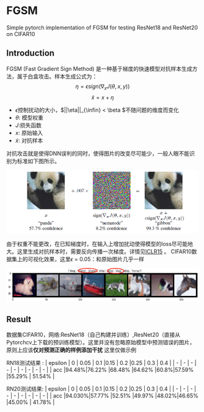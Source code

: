 # FGSM
Simple pytorch implementation of FGSM for testing ResNet18 and ResNet20 on CIFAR10

## Introduction
FGSM (Fast Gradient Sign Method) 是一种基于梯度的快速模型对抗样本生成方法，属于白盒攻击。样本生成公式为：
$$ \eta =   \epsilon sign( \nabla_x J(\theta,x,y) )$$ 
$$  \widetilde{x}  = x + \eta$$
- $\epsilon$控制扰动的大小，$||\eta||_{\infin} < \beta $不随问题的维度而变化
- $\theta$: 模型权重
- $J$:损失函数
- $x$: 原始输入
- $\widetilde{x}$: 对抗样本
  
对抗攻击就是使得DNN误判的同时，使得图片的改变尽可能少，一般人眼不能识别为标准如下图所示。

<img src = './fgsm.png'>

由于权重不能更改，在已知梯度时，在输入上增加扰动使得模型的loss尽可能地大。这里生成对抗样本时，需要反向传播一次梯度。详情见[ICLR15](https://arxiv.org/abs/1412.6572) 。
CIFAR10数据集上的可视化效果，这里$\epsilon$ = 0.05：和原始图片几乎一样

<img src = './adversarial.png'>

## Result
数据集CIFAR10，网络:ResNet18（自己构建并训练）,ResNet20（直接从Pytorchcv上下载的预训练模型）。这里并没有忽略原始模型中预测错误的图片，原则上应该**仅对预测正确的样例添加干扰**
这里仅做示例

RN18测试结果 :
| epsilon | 0    | 0.05 | 0.1    |0.15 | 0.2 |0.25    | 0.3     | 0.4   |
| -       |  -   | - |  -    |   - |  -  | -      | -       | -     |
| acc     |94.48%|76.22%  |68.48% |64.62% |60.8%|57.59%  |55.29%  | 51.54% |

RN20测试结果:
| epsilon | 0    | 0.05 | 0.1    |0.15 | 0.2 |0.25    | 0.3     | 0.4   |
| -       |  -   | - |  -    |   - |  -  | -      | -       | -     |
| acc     |94.030%|57.77%  |52.51% |49.97% |48.02%|46.65%  |45.00%  | 41.78% |
